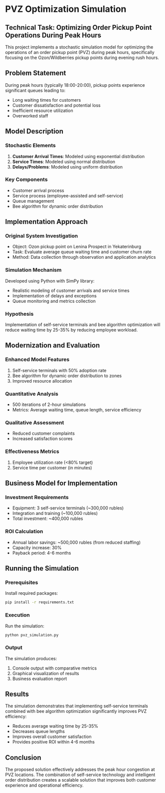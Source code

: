 # PVZ Optimization Simulation

## Technical Task: Optimizing Order Pickup Point Operations During Peak Hours

This project implements a stochastic simulation model for optimizing the operations of an order pickup point (PVZ) during peak hours, specifically focusing on the Ozon/Wildberries pickup points during evening rush hours.

## Problem Statement

During peak hours (typically 18:00-20:00), pickup points experience significant queues leading to:
- Long waiting times for customers
- Customer dissatisfaction and potential loss
- Inefficient resource utilization
- Overworked staff

## Model Description

### Stochastic Elements
1. **Customer Arrival Times**: Modeled using exponential distribution
2. **Service Times**: Modeled using normal distribution
3. **Delays/Problems**: Modeled using uniform distribution

### Key Components
- Customer arrival process
- Service process (employee-assisted and self-service)
- Queue management
- Bee algorithm for dynamic order distribution

## Implementation Approach

### Original System Investigation
- Object: Ozon pickup point on Lenina Prospect in Yekaterinburg
- Task: Evaluate average queue waiting time and customer churn rate
- Method: Data collection through observation and application analytics

### Simulation Mechanism
Developed using Python with SimPy library:
- Realistic modeling of customer arrivals and service times
- Implementation of delays and exceptions
- Queue monitoring and metrics collection

### Hypothesis
Implementation of self-service terminals and bee algorithm optimization will reduce waiting time by 25-35% by reducing employee workload.

## Modernization and Evaluation

### Enhanced Model Features
1. Self-service terminals with 50% adoption rate
2. Bee algorithm for dynamic order distribution to zones
3. Improved resource allocation

### Quantitative Analysis
- 500 iterations of 2-hour simulations
- Metrics: Average waiting time, queue length, service efficiency

### Qualitative Assessment
- Reduced customer complaints
- Increased satisfaction scores

### Effectiveness Metrics
1. Employee utilization rate (<80% target)
2. Service time per customer (in minutes)

## Business Model for Implementation

### Investment Requirements
- Equipment: 3 self-service terminals (~300,000 rubles)
- Integration and training (~100,000 rubles)
- Total investment: ~400,000 rubles

### ROI Calculation
- Annual labor savings: ~500,000 rubles (from reduced staffing)
- Capacity increase: 30%
- Payback period: 4-6 months

## Running the Simulation

### Prerequisites
Install required packages:
```bash
pip install -r requirements.txt
```

### Execution
Run the simulation:
```bash
python pvz_simulation.py
```

### Output
The simulation produces:
1. Console output with comparative metrics
2. Graphical visualization of results
3. Business evaluation report

## Results

The simulation demonstrates that implementing self-service terminals combined with bee algorithm optimization significantly improves PVZ efficiency:
- Reduces average waiting time by 25-35%
- Decreases queue lengths
- Improves overall customer satisfaction
- Provides positive ROI within 4-6 months

## Conclusion

The proposed solution effectively addresses the peak hour congestion at PVZ locations. The combination of self-service technology and intelligent order distribution creates a scalable solution that improves both customer experience and operational efficiency.